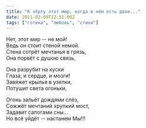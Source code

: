 ```yaml
---
title: "К чёрту этот мир, когда в нём есть двое..."
date: 2011-02-09T12:51:00Z
tags: ["готика", "любовь", "стихи"]
---
```


Нет, этот мир -- не мой!  
Ведь он стоит стеной немой.  
Стена сотрёт мечтанья в грязь,  
Она порвёт с душою связь,

Она разрубит на куски  
Глаза, и сердце, и мозги!  
Завяжет крылья в узелки,  
Потушит света огоньки,

Огонь зальёт дождями слёз,  
Сожжёт мечтаний хрупкий мост,  
Задавит сапогами сны...  
Но всё уйдёт -- настанем Мы!!!



